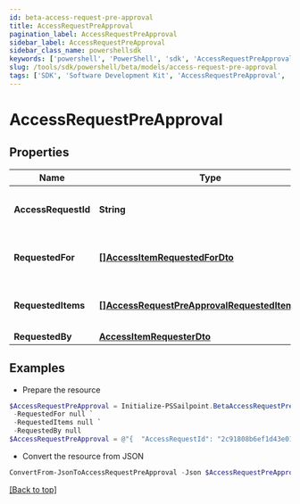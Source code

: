 ```yaml
---
id: beta-access-request-pre-approval
title: AccessRequestPreApproval
pagination_label: AccessRequestPreApproval
sidebar_label: AccessRequestPreApproval
sidebar_class_name: powershellsdk
keywords: ['powershell', 'PowerShell', 'sdk', 'AccessRequestPreApproval', 'BetaAccessRequestPreApproval'] 
slug: /tools/sdk/powershell/beta/models/access-request-pre-approval
tags: ['SDK', 'Software Development Kit', 'AccessRequestPreApproval', 'BetaAccessRequestPreApproval']
---
```



# AccessRequestPreApproval

## Properties

Name | Type | Description | Notes
------------ | ------------- | ------------- | -------------
**AccessRequestId** | **String** | The unique ID of the access request. | [required]
**RequestedFor** | [**[]AccessItemRequestedForDto**](access-item-requested-for-dto) | Identities access was requested for. | [required]
**RequestedItems** | [**[]AccessRequestPreApprovalRequestedItemsInner**](access-request-pre-approval-requested-items-inner) | Details of the access items being requested. | [required]
**RequestedBy** | [**AccessItemRequesterDto**](access-item-requester-dto) |  | [required]

## Examples

- Prepare the resource
```powershell
$AccessRequestPreApproval = Initialize-PSSailpoint.BetaAccessRequestPreApproval  -AccessRequestId 2c91808b6ef1d43e016efba0ce470904 `
 -RequestedFor null `
 -RequestedItems null `
 -RequestedBy null
$AccessRequestPreApproval = @"{  "AccessRequestId": "2c91808b6ef1d43e016efba0ce470904", "RequestedFor": null, "RequestedItems": null, "RequestedBy": null }"@
```

- Convert the resource from JSON
```powershell
ConvertFrom-JsonToAccessRequestPreApproval -Json $AccessRequestPreApproval
```


[[Back to top]](#) 

